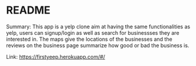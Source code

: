 # README

Summary: This app is a yelp clone aim at having the same functionalities as yelp, users can signup/login as well as search for businessses they are interested in. The maps give the locations of the businesses and the reviews on the business page summarize how good or bad the business is.

Link: https://firstyeep.herokuapp.com/#/

